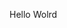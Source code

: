 Hello Wolrd











































































































































































































































































































































































































































































































































































































































































































































































































































































































































































































































































































































































































































































































































































































































































































































































































































































































































































































































































































































































































































































































































































































































